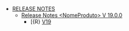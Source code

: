 * [RELEASE NOTES](manual-do-administrador/release-notes/README.md)
  * [Release Notes \<NomeProduto> V 19.0.0](manual-do-administrador/release-notes/release-notes-less-than-nomeproduto-greater-than-v-19.0.0/README.md)
    * [{R} [V19](manual-do-administrador/release-notes/release-notes-less-than-nomeproduto-greater-than-v-19.0.0/{R}-[V19.0.md)
